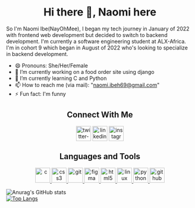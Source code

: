 <h1 align="center"> Hi there 👋, Naomi here</h1>
<p>So I'm Naomi Ibe(NayOhMee), I began my tech journey in January of 2022 with frontend web development but decided to switch to backend development. I'm currently a software engineering student at ALX-Africa. I'm in cohort 9 which began in August of 2022 who's looking to specialize in backend development.</p>

- 😄 Pronouns: She/Her/Female
- 🔭 I’m currently working on a food order site using django
- 🌱 I’m currently learning C and Python
- 📫 How to reach me (via mail): "naomi.ibeh69@gmail.com"
- ⚡ Fun fact: I'm funny


<h2 align="center">Connect With Me</h2>
<p align="center">
<a href="https://twitter.com/Amarajah7" target="blank"><img align="center" src="https://cdn-icons-png.flaticon.com/128/1384/1384065.png" alt="twitter-logo" height="40" width="40"/></a>
<a href="https://linkedin.com/in/naomi-ibe-375935239" target="blank"><img align="center" src="https://cdn-icons-png.flaticon.com/128/2504/2504923.png" alt="linkedin-logo" height="40" width="40" /></a>
<a href="https://instagram.com/naomi_amarachi" target="blank"><img align="center" src="https://cdn-icons-png.flaticon.com/128/174/174855.png" alt="instagrm-logo" height="40" width="40" /></a>
</p>

<h2 align="center">Languages and Tools</h2>
<p align="center">
<a href="https://www.cprogramming.com/" target="_blank"> <img src="https://cdn-icons-png.flaticon.com/128/3665/3665923.png" alt="c" width="40" height="40"/> </a>
<a href="https://www.w3schools.com/css/" target="_blank"> <img src="https://cdn-icons-png.flaticon.com/128/919/919826.png" alt="css3" width="40" height="40"/> </a>
<a href="https://git-scm.com/" target="_blank"> <img src="https://www.vectorlogo.zone/logos/git-scm/git-scm-icon.svg" alt="git" width="40" height="40"/> </a>
<a href="https://www.figma.com/" target="_blank"> <img src="https://www.vectorlogo.zone/logos/figma/figma-icon.svg" alt="figma" width="40" height="40"/> </a>
<a href="https://www.w3.org/html/" target="_blank"> <img src="https://cdn-icons-png.flaticon.com/128/5968/5968267.png" alt="html5" width="40" height="40"/> </a>
<a href="https://www.linux.org/" target="_blank"> <img src="https://cdn-icons-png.flaticon.com/128/2333/2333187.png" alt="linux" width="40" height="40"/> </a>
<a href="https://www.python.org" target="_blank"> <img src="https://cdn-icons-png.flaticon.com/128/5968/5968350.png" alt="python" width="40" height="40"/> </a>
<a href="https://www.github.com" target = "blank"><img src="https://cdn-icons-png.flaticon.com/128/270/270798.png" alt="github" width="40" height="40"></a>
 </p>
 
 ![Anurag's GitHub stats](https://github-readme-stats.vercel.app/api?username=Amarajah&show_icons=true&theme=transparent) <br>
 [![Top Langs](https://github-readme-stats.vercel.app/api/top-langs/?username=Amarajah)](https://github.com/anuraghazra/github-readme-stats) <br>
 
<!--
**Amarajah/Amarajah** is a ✨ _special_ ✨ repository because its `README.md` (this file) appears on your GitHub profile.

Here are some ideas to get you started:

- 🔭 I’m currently working on ...
- 🌱 I’m currently learning ...
- 👯 I’m looking to collaborate on ...
- 🤔 I’m looking for help with ...
- 💬 Ask me about ...
- 📫 How to reach me: ...
- 😄 Pronouns: ...
- ⚡ Fun fact: ...
-->
